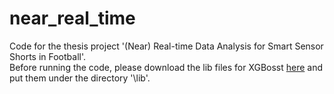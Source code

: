 # near_real_time
Code for the thesis project '(Near) Real-time Data Analysis for Smart Sensor Shorts in Football'.  
Before running the code, please download the lib files for XGBosst [here](https://drive.google.com/file/d/1CFG6hV9KIpeQaiTMzUSw47uLi2K9zDaY/view?usp=drive_link) and put them under the directory '\lib'.
